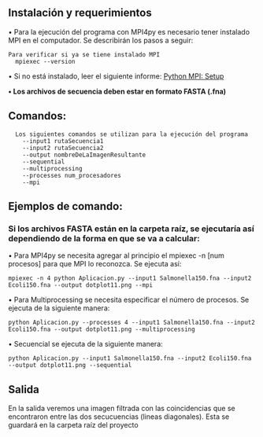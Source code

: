 <h2>Instalación y requerimientos</h2>

• Para la ejecución del programa con MPI4py es necesario tener instalado MPI en el computador. Se describirán los pasos a seguir:

    Para verificar si ya se tiene instalado MPI
      mpiexec --version
    
• Si no está instalado, leer el siguiente informe: [Python MPI: Setup](https://nyu-cds.github.io/python-mpi/setup/#:~:text=Go%20to%20the%20installation%20page,executable%20and%20follow%20the%20instructions.&text=If%20you%20want%20to%20set,the%20output%20is%20as%20expected.](url))

<b>• Los archivos de secuencia deben estar en formato FASTA (.fna)</b>
        
<h2>Comandos:</h2>
  
      Los siguientes comandos se utilizan para la ejecución del programa
        --input1 rutaSecuencia1
        --input2 rutaSecuencia2
        --output nombreDeLaImagenResultante
        --sequential
        --multiprocessing
        --processes num_procesadores
        --mpi
   
<h2>Ejemplos de comando: </h2>
 <h3>Si los archivos FASTA están en la carpeta raíz, se ejecutaría así dependiendo de la forma en que se va a calcular:</h3>
 
  • Para MPI4py se necesita agregar al principio el mpiexec -n [num procesos] para que MPI lo reconozca. Se ejecuta así:
   
    mpiexec -n 4 python Aplicacion.py --input1 Salmonella150.fna --input2 Ecoli150.fna --output dotplot11.png --mpi
    
  • Para Multiprocessing se necesita especificar el número de procesos. Se ejecuta de la siguiente manera:
  
    python Aplicacion.py --processes 4 --input1 Salmonella150.fna --input2 Ecoli150.fna --output dotplot11.png --multiprocessing
    
  • Secuencial se ejecuta de la siguiente manera:
  
    python Aplicacion.py --input1 Salmonella150.fna --input2 Ecoli150.fna --output dotplot11.png --sequential
  
  
<h2>Salida</h2>
En la salida veremos una imagen filtrada con las coincidencias que se encontraron entre las dos secucuencias (lineas diagonales). Esta se guardará en la carpeta raíz del proyecto


